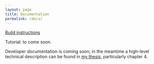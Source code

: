 ```yaml
---
layout: page
title: Documentation
permalink: /docs/
---
```


[Build instructions](/build.md)

Tutorial: to come soon.

Developer documentation is coming soon; in the meantime a high-level technical description can be found in [my thesis](http://www.cl.cam.ac.uk/techreports/UCAM-CL-TR-865.pdf), particularly chapter 4.

